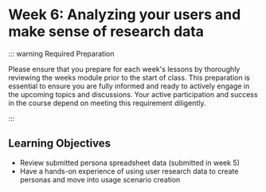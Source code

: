 # Week 6: Analyzing your users and make sense of research data

::: warning Required Preparation

Please ensure that you prepare for each week's lessons by thoroughly reviewing the weeks module prior to the start of class. This preparation is essential to ensure you are fully informed and ready to actively engage in the upcoming topics and discussions. Your active participation and success in the course depend on meeting this requirement diligently.

:::

## Learning Objectives

- Review submitted persona spreadsheet data (submitted in week 5)
- Have a hands-on experience of using user research data to create personas and move into usage scenario creation
